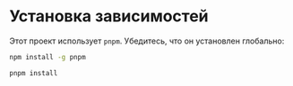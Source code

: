 # Установка зависимостей

Этот проект использует `pnpm`. Убедитесь, что он установлен глобально:

```bash
npm install -g pnpm
```

```bash
pnpm install
```
